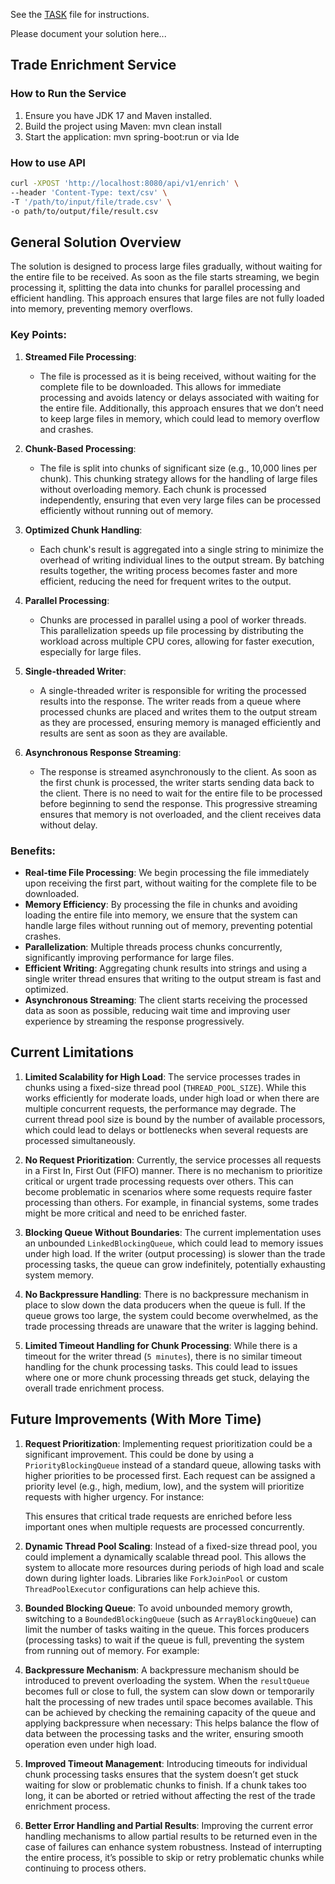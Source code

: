 See the [TASK](./TASK.md) file for instructions.

Please document your solution here...

## Trade Enrichment Service

### How to Run the Service

1. Ensure you have JDK 17 and Maven installed.
2. Build the project using Maven: mvn clean install
3. Start the application: mvn spring-boot:run or via Ide

### How to use API

```bash
curl -XPOST 'http://localhost:8080/api/v1/enrich' \
--header 'Content-Type: text/csv' \
-T '/path/to/input/file/trade.csv' \
-o path/to/output/file/result.csv    
```
## General Solution Overview

The solution is designed to process large files gradually, without waiting for the entire file to be received. As soon as the file starts streaming, we begin processing it, splitting the data into chunks for parallel processing and efficient handling. This approach ensures that large files are not fully loaded into memory, preventing memory overflows.

### Key Points:
1. **Streamed File Processing**:
   - The file is processed as it is being received, without waiting for the complete file to be downloaded. This allows for immediate processing and avoids latency or delays associated with waiting for the entire file. Additionally, this approach ensures that we don’t need to keep large files in memory, which could lead to memory overflow and crashes.

2. **Chunk-Based Processing**:
   - The file is split into chunks of significant size (e.g., 10,000 lines per chunk). This chunking strategy allows for the handling of large files without overloading memory. Each chunk is processed independently, ensuring that even very large files can be processed efficiently without running out of memory.

3. **Optimized Chunk Handling**:
   - Each chunk's result is aggregated into a single string to minimize the overhead of writing individual lines to the output stream. By batching results together, the writing process becomes faster and more efficient, reducing the need for frequent writes to the output.

4. **Parallel Processing**:
   - Chunks are processed in parallel using a pool of worker threads. This parallelization speeds up file processing by distributing the workload across multiple CPU cores, allowing for faster execution, especially for large files.

5. **Single-threaded Writer**:
   - A single-threaded writer is responsible for writing the processed results into the response. The writer reads from a queue where processed chunks are placed and writes them to the output stream as they are processed, ensuring memory is managed efficiently and results are sent as soon as they are available.

6. **Asynchronous Response Streaming**:
   - The response is streamed asynchronously to the client. As soon as the first chunk is processed, the writer starts sending data back to the client. There is no need to wait for the entire file to be processed before beginning to send the response. This progressive streaming ensures that memory is not overloaded, and the client receives data without delay.

### Benefits:
- **Real-time File Processing**: We begin processing the file immediately upon receiving the first part, without waiting for the complete file to be downloaded.
- **Memory Efficiency**: By processing the file in chunks and avoiding loading the entire file into memory, we ensure that the system can handle large files without running out of memory, preventing potential crashes.
- **Parallelization**: Multiple threads process chunks concurrently, significantly improving performance for large files.
- **Efficient Writing**: Aggregating chunk results into strings and using a single writer thread ensures that writing to the output stream is fast and optimized.
- **Asynchronous Streaming**: The client starts receiving the processed data as soon as possible, reducing wait time and improving user experience by streaming the response progressively.


## Current Limitations

1. **Limited Scalability for High Load**: The service processes trades in chunks using a fixed-size thread pool (`THREAD_POOL_SIZE`). While this works efficiently for moderate loads, under high load or when there are multiple concurrent requests, the performance may degrade. The current thread pool size is bound by the number of available processors, which could lead to delays or bottlenecks when several requests are processed simultaneously.

2. **No Request Prioritization**: Currently, the service processes all requests in a First In, First Out (FIFO) manner. There is no mechanism to prioritize critical or urgent trade processing requests over others. This can become problematic in scenarios where some requests require faster processing than others. For example, in financial systems, some trades might be more critical and need to be enriched faster.

3. **Blocking Queue Without Boundaries**: The current implementation uses an unbounded `LinkedBlockingQueue`, which could lead to memory issues under high load. If the writer (output processing) is slower than the trade processing tasks, the queue can grow indefinitely, potentially exhausting system memory.

4. **No Backpressure Handling**: There is no backpressure mechanism in place to slow down the data producers when the queue is full. If the queue grows too large, the system could become overwhelmed, as the trade processing threads are unaware that the writer is lagging behind.

5. **Limited Timeout Handling for Chunk Processing**: While there is a timeout for the writer thread (`5 minutes`), there is no similar timeout handling for the chunk processing tasks. This could lead to issues where one or more chunk processing threads get stuck, delaying the overall trade enrichment process.

## Future Improvements (With More Time)

1. **Request Prioritization**: Implementing request prioritization could be a significant improvement. This could be done by using a `PriorityBlockingQueue` instead of a standard queue, allowing tasks with higher priorities to be processed first. Each request can be assigned a priority level (e.g., high, medium, low), and the system will prioritize requests with higher urgency. For instance:

   This ensures that critical trade requests are enriched before less important ones when multiple requests are processed concurrently.

2. **Dynamic Thread Pool Scaling**: Instead of a fixed-size thread pool, you could implement a dynamically scalable thread pool. This allows the system to allocate more resources during periods of high load and scale down during lighter loads. Libraries like `ForkJoinPool` or custom `ThreadPoolExecutor` configurations can help achieve this.

3. **Bounded Blocking Queue**: To avoid unbounded memory growth, switching to a `BoundedBlockingQueue` (such as `ArrayBlockingQueue`) can limit the number of tasks waiting in the queue. This forces producers (processing tasks) to wait if the queue is full, preventing the system from running out of memory. For example:

4. **Backpressure Mechanism**: A backpressure mechanism should be introduced to prevent overloading the system. When the `resultQueue` becomes full or close to full, the system can slow down or temporarily halt the processing of new trades until space becomes available. This can be achieved by checking the remaining capacity of the queue and applying backpressure when necessary:
   This helps balance the flow of data between the processing tasks and the writer, ensuring smooth operation even under high load.

5. **Improved Timeout Management**: Introducing timeouts for individual chunk processing tasks ensures that the system doesn’t get stuck waiting for slow or problematic chunks to finish. If a chunk takes too long, it can be aborted or retried without affecting the rest of the trade enrichment process.

6. **Better Error Handling and Partial Results**: Improving the current error handling mechanisms to allow partial results to be returned even in the case of failures can enhance system robustness. Instead of interrupting the entire process, it’s possible to skip or retry problematic chunks while continuing to process others.

